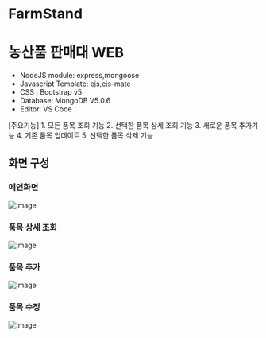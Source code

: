 # FarmStand
<h1>농산품 판매대 WEB </h1>
<ul>
  <li>NodeJS module: express,mongoose</li>
  <li>Javascript Template: ejs,ejs-mate</li>
  <li>CSS : Bootstrap v5</li>
  <li>Database: MongoDB V5.0.6</li>
  <li>Editor: VS Code </li>
</ul>
<p>
  [주요기능]
  1. 모든 품목 조회 기능 
  2. 선택한 품목 상세 조회 기능
  3. 새로운 품목 추가기능
  4. 기존 품목 업데이트
  5. 선택한 품목 삭제 기능
</p>
<h2>화면 구성</h2>

<h3>메인화면</h3>

![image](https://user-images.githubusercontent.com/94125986/159404712-78a67fb5-b59e-4c71-a23b-9edf72890b77.png)


<h3>품목 상세 조회</h3>

![image](https://user-images.githubusercontent.com/94125986/159404832-be8839c4-bfa3-4fe7-9091-9ba31c8fb119.png)


<h3>품목 추가</h3>

![image](https://user-images.githubusercontent.com/94125986/159404806-0e364e6e-77fa-4624-992c-b23cbccc7684.png)


<h3>품목 수정</h3>

![image](https://user-images.githubusercontent.com/94125986/159404888-b36ff27d-c1b6-4d90-8403-6f88672b4ff0.png)
